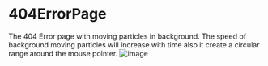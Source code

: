 # 404ErrorPage
The 404 Error page with moving particles in background. 
The speed of background moving particles will increase with time also it create a circular range around the mouse pointer.
![image](https://github.com/Shailender0/404ErrorPage/assets/132751171/3cb788e6-7e0f-493f-9d85-7a73ee60b4e1)

